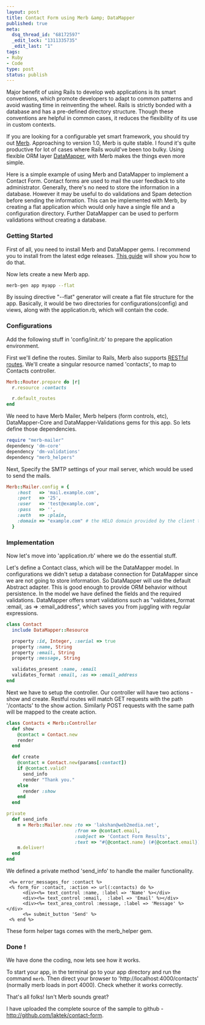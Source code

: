 ```yaml
--- 
layout: post
title: Contact Form using Merb &amp; DataMapper
published: true
meta: 
  dsq_thread_id: "68172597"
  _edit_lock: "1311335735"
  _edit_last: "1"
tags: 
- Ruby
- Code
type: post
status: publish
---
```

Major benefit of using Rails to develop web applications is its smart conventions, which promote developers to adapt to common patterns and avoid wasting time in reinventing the wheel. Rails is strictly bonded with a database and has a pre-defined directory structure. Though these conventions are helpful in common cases, it reduces the flexibility of its use in custom contexts.

If you are looking for a configurable yet smart framework, you should try out <a href="http://www.merbivore.com">Merb</a>. Approaching to version 1.0, Merb is quite stable. I found it's quite productive for lot of cases where Rails would've been too bulky. Using flexible ORM layer <a href="http://datamapper.org/">DataMapper</a>, with Merb makes the things even more simple.

Here is a simple example of using Merb and DataMapper to implement a Contact Form. Contact forms are used to mail the user feedback to site administrator. Generally, there's no need to store the information in a database. However it may be useful to do validations and Spam detection before sending the information. This can be implemented with Merb, by creating a flat application which would only have a single file and a configuration directory. Further DataMapper can be used to perform validations without creating a database.

<h3>Getting Started</h3>

First of all, you need to install Merb and DataMapper gems. I recommend you to install from the latest edge releases. <a href="http://www.slashdotdash.net/articles/2008/07/05/getting-started-with-merb-and-datamapper">This guide</a> will show you how to do that.

Now lets create a new Merb app.

``` bash
merb-gen app myapp --flat
```

By issuing directive "--flat" generator will create a flat file structure for the app. Basically, it would be two directories for configurations(config) and views, along with the application.rb, which will contain the code.

<h3>Configurations</h3>

Add the following stuff in 'config/init.rb' to prepare the application environment.

First we'll define the routes. Similar to Rails, Merb also supports <a href="http://brainspl.at/articles/2007/01/25/merb-gets-restfull-routes">RESTful routes</a>. We'll create a singular resource named 'contacts', to map to Contacts controller.

```ruby
Merb::Router.prepare do |r|
  r.resource :contacts

  r.default_routes
end
```

We need to have Merb Mailer, Merb helpers (form controls, etc), DataMapper-Core and DataMapper-Validations gems for this app. So lets define those dependencies.

```ruby
require "merb-mailer"
dependency 'dm-core'
dependency 'dm-validations'
dependency "merb_helpers"
```

Next, Specify the SMTP settings of your mail server, which would be used to send the mails.

```ruby
Merb::Mailer.config = {
    :host   => 'mail.example.com',
    :port   => '25',
    :user   => 'test@example.com',
    :pass   => '',
    :auth   => :plain,
    :domain => "example.com" # the HELO domain provided by the client to the server
  }
```

<h3>Implementation</h3>

Now let's move into 'application.rb' where we do the essential stuff.


Let's define a Contact class, which will be the DataMapper model. In configurations we didn't setup a database connection for DataMapper since we are not going to store information. So DataMapper will use the default Abstract adapter. This is good enough to provide ORM behavior without persistence. In the model we have defined the fields and the required validations. DataMapper offers smart validations such as "validates_format :email, :as => :email_address", which saves you from juggling with regular expressions.


```ruby
class Contact
  include DataMapper::Resource

  property :id, Integer, :serial => true
  property :name, String
  property :email, String
  property :message, String

  validates_present :name, :email
  validates_format :email, :as => :email_address
end
```


Next we have to setup the controller. Our controller will have two actions - show and create. Restful routes will match GET requests with the path '/contacts' to the show action. Similarly POST requests with the same path will be mapped to the create action.

```ruby
class Contacts < Merb::Controller
  def show
    @contact = Contact.new
    render
  end

  def create
    @contact = Contact.new(params[:contact])
    if @contact.valid?
      send_info
      render "Thank you."
    else
      render :show
    end
  end

private
  def send_info
    m = Merb::Mailer.new :to => 'lakshan@web2media.net',
                         :from => @contact.email,
                         :subject => 'Contact Form Results',
                         :text => "#{@contact.name} (#{@contact.email}) wrote : \n #{@contact.message}"
    m.deliver!
  end
end
```

We defined a private method 'send_info' to handle the mailer functionality.

```erb
 <%= error_messages_for :contact %>
 <% form_for :contact, :action => url(:contacts) do %>
      <div><%= text_control :name, :label => 'Name' %></div>
      <div><%= text_control :email,  :label => 'Email' %></div>
      <div><%= text_area_control :message, :label => 'Message' %></div>
      <%= submit_button 'Send' %>
 <% end %>
```

These form helper tags comes with the merb_helper gem.

<h3>Done ! </h3>

We have done the coding, now lets see how it works.

To start your app, in the terminal go to your app directory and run the command <code>merb</code>. Then direct your browser to 'http://localhost:4000/contacts' (normally merb loads in port 4000). Check whether it works correctly.

That's all folks! Isn't Merb sounds great?

I have uploaded the complete source of the sample to github - <a href="http://github.com/laktek/contact-form">http://github.com/laktek/contact-form</a>.
